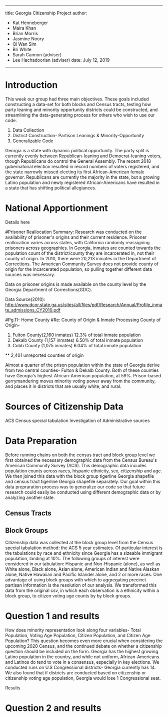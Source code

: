 
---
title: Georgia Citizenship Project
author: 
- Kat Henneberger
- Maira Khan
- Brian Morris
- Jasmine Noory
- Qi Wan Sim
- Bri White
- Sarah Cannon (adviser)
- Lee Hachadoorian (adviser)
date: July 12, 2019
---

# Introduction
This week our group had three main objectives. These goals included constructing a data-set for both blocks and Census tracts, testing how party leaning and minority opportunity districts could be constructed, and streamlining the data-generating process for others who wish to use our code. 
1. Data Collection
2. District Construction- Partison Leanings & Minority-Opportunity
3. Generalizable Code

Georgia is a state with dynamic political opportunity. The party split is currently evenly between Republican-leaning and Democrat-leaning voters, though Republicans do control the General Assembly. The recent 2018 gubernatorial election resulted in record numbers of voters registered, and the state narrowly missed electing its first African-American female governor. Republicans are currently the majority in the state, but a growing Latino population and newly registered African-Americans have resulted in a state that has shifting political allegiances. 

# National Apportionment
Details here

#Prisoner Reallocation
Summary: Research was conducted on the availability of prisoner's origins and their current residence. Prisoner reallocation varies across states, with California randomly reassigning prisoners across geographies. In Georgia, inmates are counted towards the population count of the district/county they are incarcerated in, not their county of origin. In 2010, there were 20,213 inmates in the Department of Corrections. The American Community Survey does not provide county of origin for the incarcerated population, so pulling together different data sources was necessary.

Data on prisoner origins is made available on the county level by the Georgia Department of Corrections(GDC). 

Data Source(2010): http://www.dcor.state.ga.us/sites/all/files/pdf/Research/Annual/Profile_inmate_admissions_CY2010.pdf

#Pg.11- Home County
#Re: County of Origin & Inmate Processing 
County of Origin- 
1. Fulton County(2,160 inmates)  12.3% of total inmate population
2. Dekalb County (1,157 inmates)	6.50%	of total inmate population
3. Cobb County (1,075	inmates) 6.04%	of total inmate population

** 2,401		unreported counties of origin

Almost a quarter of the prison population within the state of Georgia derive from two central counties- Fulton & Dekalb County. Both of these counties have Georgia's highest African-American population, at 59%. Prison-based gerrymandering moves minority voting power away from the community, and places it in districts that are usually white, and rural. 

# Sources of Citizenship Data
ACS
Census special tabulation
Investigation of Administrative sources

# Data Preparation
Before running chains on both the census tract and block group level we first obtained the necessary demographic data from the Census Bureau's American Community Survey (ACS). This demographic data incudes population counts across races, hispanic ethnicity, sex, citizenship and age. We then joined this data with the block group tigerline Georgia shapefile and census tract tigerline Georgia shapefile separately. Our goal within this data prepraration process was to generalize our code so that future research could easily be conducted using different demographic data or by analyzing another state.
## Census Tracts

## Block Groups
Citizenship data was collected at the block group level from the Census special tabulation method: the ACS 5 year estimates. Of particular interest is the tabulations by race and ethnicity since Georgia has a sizeable immigrant population, landing at 10%. The following groups of interest were considered in our tabulation: Hispanic and Non-Hispanic (alone), as well as White alone, Black alone, Asian alone, American Indian and Native Alaskan alone, Native Hawaiian and Pacific Islander alone, and 2 or more races. One advantage of using block groups with which to aggregating precinct partisan information is the resolution of our analysis. We transformed this data from the original csv, in which each observation is a ethnicity within a block group, to citizen voting age counts by by block groups. 


# Question 1 and results
How does minority representation look along four variables- Total Population, Voting Age Population, Citizen Population, and Citizen Age Population? This question becomes even more crucial when considering the upcoming 2020 Census, and the continued debate on whether a citizenship question should be included on the form. Georgia has the highest growing Latino population in the country, and while not uniform, African-Americans and Latinos do tend to vote in a consensus, especially in key elections. 
We conducted runs on U.S Congressional districts- Georgia currently has 14. We also found that if districts are conducted based on citizenship or citizenship voting age population, Georgia would lose 1 Congressional seat. 

Results 

# Question 2 and results


